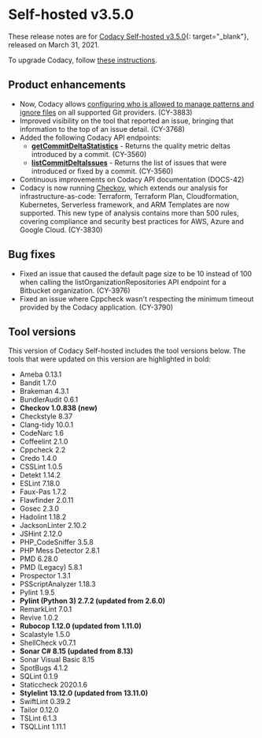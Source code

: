 # Self-hosted v3.5.0

These release notes are for [Codacy Self-hosted v3.5.0](https://github.com/codacy/chart/releases/tag/3.5.0){: target="_blank"}, released on March 31, 2021.

To upgrade Codacy, follow [these instructions](../../chart/maintenance/upgrade.md).

## Product enhancements

-   Now, Codacy allows [configuring who is allowed to manage patterns and ignore files](https://docs.codacy.com/organizations/roles-and-permissions-for-synced-organizations/#change-analysis-configuration) on all supported Git providers. (CY-3883)
-   Improved visibility on the tool that reported an issue, bringing that information to the top of an issue detail. (CY-3768)
-   Added the following Codacy API endpoints:
    -   **[getCommitDeltaStatistics](https://api.codacy.com/api/api-docs#getcommitdeltastatistics)** - Returns the quality metric deltas introduced by a commit. (CY-3560)
    -   **[listCommitDeltaIssues](https://api.codacy.com/api/api-docs#listcommitdeltaissues)** - Returns the list of issues that were introduced or fixed by a commit.  (CY-3560)
-   Continuous improvements on Codacy API documentation (DOCS-42)
-   Codacy is now running [Checkov](https://github.com/bridgecrewio/checkov), which extends our analysis for infrastructure-as-code: Terraform, Terraform Plan, Cloudformation, Kubernetes, Serverless framework, and ARM Templates are now supported. This new type of analysis contains more than 500 rules, covering compliance and security best practices for AWS, Azure and Google Cloud.  (CY-3830)

## Bug fixes

-   Fixed an issue that caused the default page size to be 10 instead of 100 when calling the listOrganizationRepositories API endpoint for a Bitbucket organization. (CY-3976)
-   Fixed an issue where Cppcheck wasn't respecting the minimum timeout provided by the Codacy application. (CY-3790)

## Tool versions

This version of Codacy Self-hosted includes the tool versions below. The tools that were updated on this version are highlighted in bold:

-   Ameba 0.13.1
-   Bandit 1.7.0
-   Brakeman 4.3.1
-   BundlerAudit 0.6.1
-   **Checkov 1.0.838 (new)**
-   Checkstyle 8.37
-   Clang-tidy 10.0.1
-   CodeNarc 1.6
-   Coffeelint 2.1.0
-   Cppcheck 2.2
-   Credo 1.4.0
-   CSSLint 1.0.5
-   Detekt 1.14.2
-   ESLint 7.18.0
-   Faux-Pas 1.7.2
-   Flawfinder 2.0.11
-   Gosec 2.3.0
-   Hadolint 1.18.2
-   JacksonLinter 2.10.2
-   JSHint 2.12.0
-   PHP_CodeSniffer 3.5.8
-   PHP Mess Detector 2.8.1
-   PMD 6.28.0
-   PMD (Legacy) 5.8.1
-   Prospector 1.3.1
-   PSScriptAnalyzer 1.18.3
-   Pylint 1.9.5
-   **Pylint (Python 3) 2.7.2 (updated from 2.6.0)**
-   RemarkLint 7.0.1
-   Revive 1.0.2
-   **Rubocop 1.12.0 (updated from 1.11.0)**
-   Scalastyle 1.5.0
-   ShellCheck v0.7.1
-   **Sonar C# 8.15 (updated from 8.13)**
-   Sonar Visual Basic 8.15
-   SpotBugs 4.1.2
-   SQLint 0.1.9
-   Staticcheck 2020.1.6
-   **Stylelint 13.12.0 (updated from 13.11.0)**
-   SwiftLint 0.39.2
-   Tailor 0.12.0
-   TSLint 6.1.3
-   TSQLLint 1.11.1
